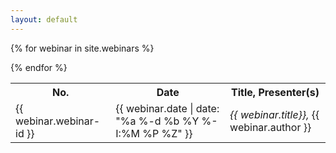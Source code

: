 ```yaml
---
layout: default
---
```

<table>
  <tr>
    <th>No.</th>
    <th>Date</th>
    <th>Title, Presenter(s)</th>
  </tr>

{% for webinar in site.webinars %}
  <tr>
    <td>{{ webinar.webinar-id }}</td>
    <td>{{ webinar.date | date: "%a %-d %b %Y %-I:%M %P %Z" }}</td>
    <td><em>{{ webinar.title}},</em> {{ webinar.author }}</td>
  </tr>
{% endfor %}
</table>
